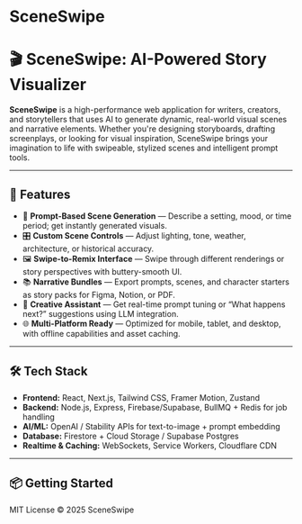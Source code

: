 # SceneSwipe
# 🎬 SceneSwipe: AI-Powered Story Visualizer

**SceneSwipe** is a high-performance web application for writers, creators, and storytellers that uses AI to generate dynamic, real-world visual scenes and narrative elements. Whether you're designing storyboards, drafting screenplays, or looking for visual inspiration, SceneSwipe brings your imagination to life with swipeable, stylized scenes and intelligent prompt tools.

---

## 🚀 Features

- 🧠 **Prompt-Based Scene Generation** — Describe a setting, mood, or time period; get instantly generated visuals.
- 🎛️ **Custom Scene Controls** — Adjust lighting, tone, weather, architecture, or historical accuracy.
- 🖼️ **Swipe-to-Remix Interface** — Swipe through different renderings or story perspectives with buttery-smooth UI.
- 📚 **Narrative Bundles** — Export prompts, scenes, and character starters as story packs for Figma, Notion, or PDF.
- 🤖 **Creative Assistant** — Get real-time prompt tuning or “What happens next?” suggestions using LLM integration.
- 🌐 **Multi-Platform Ready** — Optimized for mobile, tablet, and desktop, with offline capabilities and asset caching.

---

## 🛠️ Tech Stack

- **Frontend:** React, Next.js, Tailwind CSS, Framer Motion, Zustand
- **Backend:** Node.js, Express, Firebase/Supabase, BullMQ + Redis for job handling
- **AI/ML:** OpenAI / Stability APIs for text-to-image + prompt embedding
- **Database:** Firestore + Cloud Storage / Supabase Postgres
- **Realtime & Caching:** WebSockets, Service Workers, Cloudflare CDN

---

## 📦 Getting Started

MIT License © 2025 SceneSwipe 
